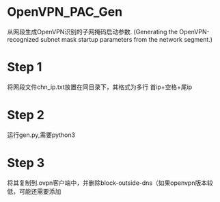 # OpenVPN_PAC_Gen
从网段生成OpenVPN识别的子网掩码启动参数.
(Generating the OpenVPN-recognized subnet mask startup parameters from the network segment.)

# Step 1
将网段文件chn_ip.txt放置在同目录下，其格式为多行 首ip+空格+尾ip

# Step 2
运行gen.py,需要python3

# Step 3
将其复制到.ovpn客户端中，并删除block-outside-dns（如果openvpn版本较低，可能还需要添加
